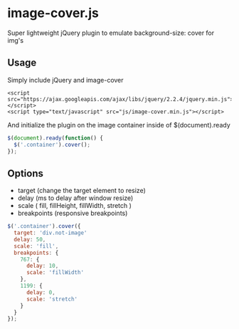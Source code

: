 # image-cover.js
Super lightweight jQuery plugin to emulate background-size: cover for img's

## Usage
Simply include jQuery and image-cover

```
<script src="https://ajax.googleapis.com/ajax/libs/jquery/2.2.4/jquery.min.js"></script>
<script type="text/javascript" src="js/image-cover.min.js"></script>
```

And initialize the plugin on the image container inside of $(document).ready

```Javascript
$(document).ready(function() {
  $('.container').cover();
});
```

## Options

* target (change the target element to resize)
* delay (ms to delay after window resize)
* scale (
  fill,
  fillHeight,
  fillWidth,
  stretch
)
* breakpoints (responsive breakpoints)

```Javascript
$('.container').cover({
  target: 'div.not-image'
  delay: 50,
  scale: 'fill',
  breakpoints: {
    767: {
      delay: 10,
      scale: 'fillWidth'
    },
    1199: {
      delay: 0,
      scale: 'stretch'
    }
  }
});
```



